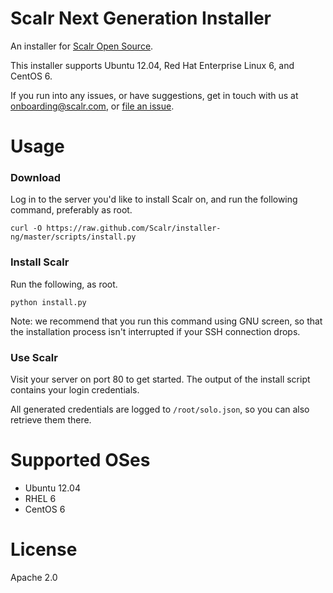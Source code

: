Scalr Next Generation Installer
===============================

An installer for [Scalr Open Source][0].

This installer supports Ubuntu 12.04, Red Hat Enterprise Linux 6, and CentOS 6.

If you run into any issues, or have suggestions, get in touch with us at
onboarding@scalr.com, or [file an issue][1].


Usage
=====

### Download ###

Log in to the server you'd like to install Scalr on, and run the following
command, preferably as root.

    curl -O https://raw.github.com/Scalr/installer-ng/master/scripts/install.py

### Install Scalr ###

Run the following, as root.

    python install.py

Note: we recommend that you run this command using GNU screen, so that the
installation process isn't interrupted if your SSH connection drops.


### Use Scalr ###

Visit your server on port 80 to get started. The output of the install script
contains your login credentials.

All generated credentials are logged to `/root/solo.json`, so you can
also retrieve them there.

Supported OSes
==============

  + Ubuntu 12.04
  + RHEL 6
  + CentOS 6


License
=======

Apache 2.0


  [0]: https://github.com/Scalr/scalr
  [1]: https://github.com/Scalr/installer-ng/issues
